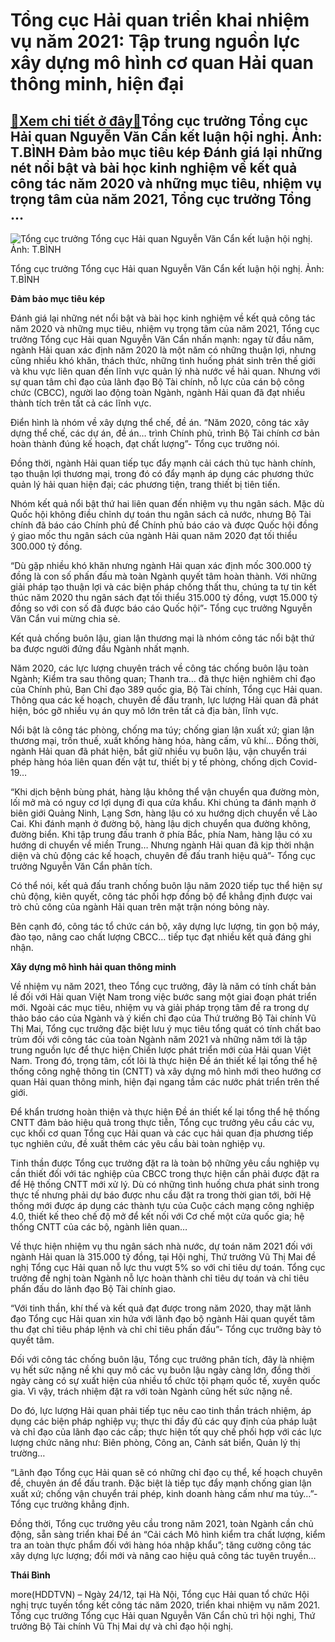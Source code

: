 Tổng cục Hải quan triển khai nhiệm vụ năm 2021: Tập trung nguồn lực xây dựng mô hình cơ quan Hải quan thông minh, hiện đại
==========================================================================================================================

[:gift:Xem chi tiết ở đây:gift:](https://hddtvn.com/tong-cuc-hai-quan-trien-khai-nhiem-vu-nam-2021-tap-trung-nguon-luc-xay-dung-mo-hinh-co-quan-hai-quan-thong-minh-hien-dai-2/)Tổng cục trưởng Tổng cục Hải quan Nguyễn Văn Cẩn kết luận hội nghị. Ảnh: T.BÌNH Đảm bảo mục tiêu kép Đánh giá lại những nét nổi bật và bài học kinh nghiệm về kết quả công tác năm 2020 và những mục tiêu, nhiệm vụ trọng tâm của năm 2021, Tổng cục trưởng Tổng …
------------------------------------------------------------------------------------------------------------------------------------------------------------------------------------------------------------------------------------------------------------------





![Tổng cục trưởng Tổng cục Hải quan Nguyễn Văn Cẩn kết luận hội nghị.	Ảnh: T.BÌNH](https://hddtvn.com/wp-content/uploads/2021/01/3741_3-NTA_0168.jpg "Tổng cục trưởng Tổng cục Hải quan Nguyễn Văn Cẩn kết luận hội nghị.	Ảnh: T.BÌNH")


Tổng cục trưởng Tổng cục Hải quan Nguyễn Văn Cẩn kết luận hội nghị. Ảnh: T.BÌNH



**Đảm bảo mục tiêu kép**


Đánh giá lại những nét nổi bật và bài học kinh nghiệm về kết quả công tác năm 2020 và những mục tiêu, nhiệm vụ trọng tâm của năm 2021, Tổng cục trưởng Tổng cục Hải quan Nguyễn Văn Cẩn nhấn mạnh: ngay từ đầu năm, ngành Hải quan xác định năm 2020 là một năm có những thuận lợi, nhưng cũng nhiều khó khăn, thách thức, những tình huống phát sinh trên thế giới và khu vực liên quan đến lĩnh vực quản lý nhà nước về hải quan. Nhưng với sự quan tâm chỉ đạo của lãnh đạo Bộ Tài chính, nỗ lực của cán bộ công chức (CBCC), người lao động toàn Ngành, ngành Hải quan đã đạt nhiều thành tích trên tất cả các lĩnh vực.


Điển hình là nhóm về xây dựng thể chế, đề án. “Năm 2020, công tác xây dựng thể chế, các dự án, đề án… trình Chính phủ, trình Bộ Tài chính cơ bản hoàn thành đúng kế hoạch, đạt chất lượng”- Tổng cục trưởng nói.


Đồng thời, ngành Hải quan tiếp tục đẩy mạnh cải cách thủ tục hành chính, tạo thuận lợi thương mại, trong đó có đẩy mạnh áp dụng các phương thức quản lý hải quan hiện đại; các phương tiện, trang thiết bị tiên tiến.


Nhóm kết quả nổi bật thứ hai liên quan đến nhiệm vụ thu ngân sách. Mặc dù Quốc hội không điều chỉnh dự toán thu ngân sách cả nước, nhưng Bộ Tài chính đã báo cáo Chính phủ để Chính phủ báo cáo và được Quốc hội đồng ý giao mốc thu ngân sách của ngành Hải quan năm 2020 đạt tối thiểu 300.000 tỷ đồng.


“Dù gặp nhiều khó khăn nhưng ngành Hải quan xác định mốc 300.000 tỷ đồng là con số phấn đấu mà toàn Ngành quyết tâm hoàn thành. Với những giải pháp tạo thuận lợi và các biện pháp chống thất thu, chúng ta tự tin kết thúc năm 2020 thu ngân sách đạt tối thiểu 315.000 tỷ đồng, vượt 15.000 tỷ đồng so với con số đã được báo cáo Quốc hội”- Tổng cục trưởng Nguyễn Văn Cẩn vui mừng chia sẻ.


Kết quả chống buôn lậu, gian lận thương mại là nhóm công tác nổi bật thứ ba được người đứng đầu Ngành nhất mạnh.


Năm 2020, các lực lượng chuyên trách về công tác chống buôn lậu toàn Ngành; Kiểm tra sau thông quan; Thanh tra… đã thực hiện nghiêm chỉ đạo của Chính phủ, Ban Chỉ đạo 389 quốc gia, Bộ Tài chính, Tổng cục Hải quan. Thông qua các kế hoạch, chuyên đề đấu tranh, lực lượng Hải quan đã phát hiện, bóc gỡ nhiều vụ án quy mô lớn trên tất cả địa bàn, lĩnh vực.


Nổi bật là công tác phòng, chống ma túy; chống gian lận xuất xứ; gian lận thương mại, trốn thuế, xuất khống hàng hóa, hàng cấm, vũ khí… Đồng thời, ngành Hải quan đã phát hiện, bắt giữ nhiều vụ buôn lậu, vận chuyển trái phép hàng hóa liên quan đến vật tư, thiết bị y tế phòng, chống dịch Covid-19…


“Khi dịch bệnh bùng phát, hàng lậu không thể vận chuyển qua đường mòn, lối mở mà có nguy cơ lợi dụng đi qua cửa khẩu. Khi chúng ta đánh mạnh ở biên giới Quảng Ninh, Lạng Sơn, hàng lậu có xu hướng dịch chuyển về Lào Cai. Khi đánh mạnh ở đường bộ, hàng lậu dịch chuyển qua đường không, đường biển. Khi tập trung đấu tranh ở phía Bắc, phía Nam, hàng lậu có xu hướng di chuyển về miền Trung… Nhưng ngành Hải quan đã kịp thời nhận diện và chủ động các kế hoạch, chuyên đề đấu tranh hiệu quả”- Tổng cục trưởng Nguyễn Văn Cẩn phân tích.


Có thể nói, kết quả đấu tranh chống buôn lậu năm 2020 tiếp tục thể hiện sự chủ động, kiên quyết, công tác phối hợp đồng bộ để khẳng định được vai trò chủ công của ngành Hải quan trên mặt trận nóng bỏng này.


Bên cạnh đó, công tác tổ chức cán bộ, xây dựng lực lượng, tin gọn bộ máy, đào tạo, nâng cao chất lượng CBCC… tiếp tục đạt nhiều kết quả đáng ghi nhận.


**Xây dựng mô hình hải quan thông minh**


Về nhiệm vụ năm 2021, theo Tổng cục trưởng, đây là năm có tính chất bản lề đối với Hải quan Việt Nam trong việc bước sang một giai đoạn phát triển mới. Ngoài các mục tiêu, nhiệm vụ và giải pháp trọng tâm đề ra trong dự thảo báo cáo của Ngành và ý kiến chỉ đạo của Thứ trưởng Bộ Tài chính Vũ Thị Mai, Tổng cục trưởng đặc biệt lưu ý mục tiêu tổng quát có tính chất bao trùm đối với công tác của toàn Ngành năm 2021 và những năm tới là tập trung nguồn lực để thực hiện Chiến lược phát triển mới của Hải quan Việt Nam. Trong đó, trọng tâm, cốt lõi là thực hiện Đề án thiết kế lại tổng thể hệ thống công nghệ thông tin (CNTT) và xây dựng mô hình mới theo hướng cơ quan Hải quan thông minh, hiện đại ngang tầm các nước phát triển trên thế giới.


Để khẩn trương hoàn thiện và thực hiện Đề án thiết kế lại tổng thể hệ thống CNTT đảm bảo hiệu quả trong thực tiễn, Tổng cục trưởng yêu cầu các vụ, cục khối cơ quan Tổng cục Hải quan và các cục hải quan địa phương tiếp tục nghiên cứu, đề xuất thêm các yêu cầu bài toàn nghiệp vụ.


Tinh thần được Tổng cục trưởng đặt ra là toàn bộ những yêu cầu nghiệp vụ cần thiết đối với tác nghiệp của CBCC trong thực hiện cần phải được đặt ra để Hệ thống CNTT mới xử lý. Dù có những tình huống chưa phát sinh trong thực tế nhưng phải dự báo được nhu cầu đặt ra trong thời gian tới, bởi Hệ thống mới được áp dụng các thành tựu của Cuộc cách mạng công nghiệp 4.0, thiết kế theo chế độ mở để kết nối với Cơ chế một cửa quốc gia; hệ thống CNTT của các bộ, ngành liên quan…


Về thực hiện nhiệm vụ thu ngân sách nhà nước, dự toán năm 2021 đối với ngành Hải quan là 315.000 tỷ đồng, tại Hội nghị, Thứ trưởng Vũ Thị Mai đề nghị Tổng cục Hải quan nỗ lực thu vượt 5% so với chỉ tiêu dự toán. Tổng cục trưởng đề nghị toàn Ngành nỗ lực hoàn thành chỉ tiêu dự toán và chỉ tiêu phấn đấu do lãnh đạo Bộ Tài chính giao.


“Với tinh thần, khí thế và kết quả đạt được trong năm 2020, thay mặt lãnh đạo Tổng cục Hải quan xin hứa với lãnh đạo bộ ngành Hải quan quyết tâm thu đạt chỉ tiêu pháp lệnh và chỉ chỉ tiêu phấn đấu”- Tổng cục trưởng bày tỏ quyết tâm.


Đối với công tác chống buôn lậu, Tổng cục trưởng phân tích, đây là nhiệm vụ hết sức nặng nề khi quy mô các vụ buôn lậu ngày càng lớn, đồng thời ngày càng có sự xuất hiện của nhiều tổ chức tội phạm quốc tế, xuyên quốc gia. Vì vậy, trách nhiệm đặt ra với toàn Ngành cũng hết sức nặng nề.


Do đó, lực lượng Hải quan phải tiếp tục nêu cao tinh thần trách nhiệm, áp dụng các biện pháp nghiệp vụ; thực thi đầy đủ các quy định của pháp luật và chỉ đạo của lãnh đạo các cấp; thực hiện tốt quy chế phối hợp với các lực lượng chức năng như: Biên phòng, Công an, Cảnh sát biển, Quản lý thị trường…


“Lãnh đạo Tổng cục Hải quan sẽ có những chỉ đạo cụ thể, kế hoạch chuyên đề, chuyên án để đấu tranh. Đặc biệt là tiếp tục đẩy mạnh chống gian lận xuất xứ; chống vận chuyển trái phép, kinh doanh hàng cấm như ma túy…”- Tổng cục trưởng khẳng định.


Đồng thời, Tổng cục trưởng yêu cầu trong năm 2021, toàn Ngành cần chủ động, sẵn sàng triển khai Đề án “Cải cách Mô hình kiểm tra chất lượng, kiểm tra an toàn thực phẩm đối với hàng hóa nhập khẩu”; tăng cường công tác xây dựng lực lượng; đổi mới và nâng cao hiệu quả công tác tuyên truyền…




**Thái Bình**



more(HDDTVN) – Ngày 24/12, tại Hà Nội, Tổng cục Hải quan tổ chức Hội nghị trực tuyến tổng kết công tác năm 2020, triển khai nhiệm vụ năm 2021. Tổng cục trưởng Tổng cục Hải quan Nguyễn Văn Cẩn chủ trì hội nghị, Thứ trưởng Bộ Tài chính Vũ Thị Mai dự và chỉ đạo hội nghị.

